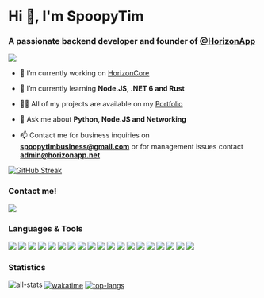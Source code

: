 Hi 👋, I'm SpoopyTim
====================

### A passionate backend developer and founder of [@HorizonApp](https://github.com/HorizonApp-Development)

<img src="https://github-profile-trophy.vercel.app/?username=spoopytim&theme=nord&no-frame=true" />

- 🔭 I’m currently working on [HorizonCore](https://github.com/HorizonApp-Development/HorizonCore-Issue-Tracker)

- 🌱 I’m currently learning **Node.JS, .NET 6 and Rust**

- 👨‍💻 All of my projects are available on my [Portfolio](https://spoopydev.com)

- 💬 Ask me about **Python, Node.JS and Networking**

- 📫 Contact me for business inquiries on **spoopytimbusiness@gmail.com** or for management issues contact **admin@horizonapp.net**

[![GitHub Streak](https://github-readme-streak-stats.herokuapp.com?user=spoopytim&hide_border=true&currStreakLabel=fff&background=313842&border=000000&stroke=DDDDDD1A&ring=6272A4&fire=8BE9FD&currStreakNum=50FA7B&sideNums=50FA7B&sideLabels=fff&dates=6272A4)](https://git.io/streak-stats)

### Contact me!

[<img src="https://img.shields.io/badge/discord-%237289DA.svg?&style=for-the-badge&logo=discord&logoColor=7289DA&color=313842" />](https://spoopydev.com/discord) 

### Languages & Tools

[<img src="https://img.shields.io/badge/html-%237289DA.svg?&style=for-the-badge&logo=html5&color=313842" />](https://www.w3.org/html) 
[<img src="https://img.shields.io/badge/javascript-%237289DA.svg?&style=for-the-badge&logo=javascript&color=313842" />](https://developer.mozilla.org/en-US/docs/Web/JavaScript) 
[<img src="https://img.shields.io/badge/nodejs-%237289DA.svg?&style=for-the-badge&logo=nodedotjs&color=313842" />](https://nodejs.org) 
[<img src="https://img.shields.io/badge/electronjs-%237289DA.svg?&style=for-the-badge&logo=electron&color=313842" />](https://www.electronjs.org) 
[<img src="https://img.shields.io/badge/express-%237289DA.svg?&style=for-the-badge&logo=express&color=313842" />](https://expressjs.com) 
[<img src="https://img.shields.io/badge/css-%237289DA.svg?&style=for-the-badge&logo=css&color=313842" />](https://www.w3schools.com/css) 
[<img src="https://img.shields.io/badge/bootstrap-%237289DA.svg?&style=for-the-badge&logo=bootstrap&color=313842" />](https://getbootstrap.com) 
[<img src="https://img.shields.io/badge/csharp-%237289DA.svg?&style=for-the-badge&logo=csharp&color=313842" />](https://www.w3schools.com/cs) 
[<img src="https://img.shields.io/badge/dotnet-%237289DA.svg?&style=for-the-badge&logo=arduino&color=313842" />](https://dotnet.microsoft.com) 
[<img src="https://img.shields.io/badge/flask-%237289DA.svg?&style=for-the-badge&logo=flask&color=313842" />](https://flask.palletsprojects.com) 
[<img src="https://img.shields.io/badge/git-%237289DA.svg?&style=for-the-badge&logo=git&color=313842" />](https://git-scm.com) 
[<img src="https://img.shields.io/badge/linux-%237289DA.svg?&style=for-the-badge&logo=linux&color=313842" />](https://www.linux.org) 
[<img src="https://img.shields.io/badge/mariadb-%237289DA.svg?&style=for-the-badge&logo=mariadb&color=313842" />](https://mariadb.org) 
[<img src="https://img.shields.io/badge/mongodb-%237289DA.svg?&style=for-the-badge&logo=mongodb&color=313842" />](https://www.mongodb.com) 
[<img src="https://img.shields.io/badge/mysql-%237289DA.svg?&style=for-the-badge&logo=mysql&color=313842" />](https://www.mysql.com) 
[<img src="https://img.shields.io/badge/sqlite-%237289DA.svg?&style=for-the-badge&logo=sqlite&color=313842" />](https://www.sqlite.org/) 
[<img src="https://img.shields.io/badge/php-%237289DA.svg?&style=for-the-badge&logo=php&color=313842" />](https://www.php.net) 
[<img src="https://img.shields.io/badge/postgresql-%237289DA.svg?&style=for-the-badge&logo=postgresql&color=313842" />](https://www.postgresql.org) 
[<img src="https://img.shields.io/badge/python-%237289DA.svg?&style=for-the-badge&logo=python&color=313842" />](https://www.python.org) 
 
### Statistics

<a href="#">
  <img align="center" alt="wakatime" src="https://github-readme-stats.vercel.app/api/wakatime?username=spoopytim&hide_border=true&show_icons=true&locale=en&bg_color=313842&text_color=fff&title_color=fff&border_color=000&icon_color=50fa7b&layout=compact&langs_count=10" />
</a>
<a href="#">
  <img align="center" alt="top-langs" src="https://github-readme-stats-ec95gdbim-spoopytim.vercel.app/api/top-langs?username=spoopytim&hide_border=true&show_icons=true&locale=en&bg_color=313842&text_color=fff&title_color=fff&border_color=000&icon_color=50fa7b&layout=compact" />
</a>
<a href="#">
  <img align="left" alt="all-stats" src="https://github-readme-stats-ec95gdbim-spoopytim.vercel.app/api?username=spoopytim&hide_border=true&show_icons=true&locale=en&count_private=true&bg_color=313842&text_color=fff&title_color=fff&border_color=000&icon_color=50fa7b" />
</a>
